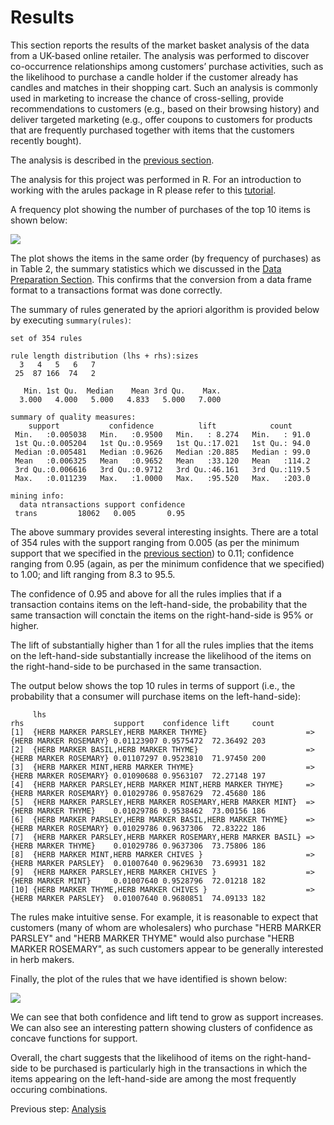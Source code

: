 # Results

This section reports the results of the market basket analysis of the data from a UK-based online retailer.  The analysis was performed to discover co-occurrence relationships among customers’ purchase activities, such as the likelihood to purchase a candle holder if the customer already has candles and matches in their shopping cart. Such an analysis is commonly used in marketing to increase the chance of cross-selling, provide recommendations to customers (e.g., based on their browsing history) and deliver targeted marketing (e.g., offer coupons to customers for products that are frequently purchased together with items that the customers recently bought).

The analysis is described in the [previous section](https://eagronin.github.io/market-basket-anayze/).

The analysis for this project was performed in R.  For an introduction to working with the arules package in R please refer to this [tutorial](http://www.learnbymarketing.com/1043/working-with-arules-transactions-and-read-transactions/).

A frequency plot showing the number of purchases of the top 10 items is shown below:

![](https://github.com/eagronin/market-basket-prepare/blob/master/figure-3.png?raw=true)

The plot shows the items in the same order (by frequency of purchases) as in Table 2, the summary statistics which we discussed in the [Data Preparation Section](https://eagronin.github.io/market-basket-anayze/).  This confirms that the conversion from a data frame format to a transactions format was done correctly.

The summary of rules generated by the apriori algorithm is provided below by executing `summary(rules)`:

```
set of 354 rules

rule length distribution (lhs + rhs):sizes
  3   4   5   6   7 
 25  87 166  74   2 

   Min. 1st Qu.  Median    Mean 3rd Qu.    Max. 
  3.000   4.000   5.000   4.833   5.000   7.000 

summary of quality measures:
    support           confidence          lift            count      
 Min.   :0.005038   Min.   :0.9500   Min.   : 8.274   Min.   : 91.0  
 1st Qu.:0.005204   1st Qu.:0.9569   1st Qu.:17.021   1st Qu.: 94.0  
 Median :0.005481   Median :0.9626   Median :20.885   Median : 99.0  
 Mean   :0.006325   Mean   :0.9652   Mean   :33.120   Mean   :114.2  
 3rd Qu.:0.006616   3rd Qu.:0.9712   3rd Qu.:46.161   3rd Qu.:119.5  
 Max.   :0.011239   Max.   :1.0000   Max.   :95.520   Max.   :203.0  

mining info:
  data ntransactions support confidence
 trans         18062   0.005       0.95
```

The above summary provides several interesting insights.  There are a total of 354 rules with the support ranging from 0.005 (as per the minimum support that we specified in the [previous section](https://eagronin.github.io/market-basket-anayze/)) to 0.11; confidence ranging from 0.95 (again, as per the minimum confidence that we specified) to 1.00; and lift ranging from 8.3 to 95.5.  

The confidence of 0.95 and above for all the rules implies that if a transaction contains items on the left-hand-side, the probability that the same transaction will conctain the items on the right-hand-side is 95% or higher.  

The lift of substantially higher than 1 for all the rules implies that the items on the left-hand-side substantially increase the likelihood of the items on the right-hand-side to be purchased in the same transaction.

The output below shows the top 10 rules in terms of support (i.e., the probability that a consumer will purchase items on the left-hand-side):

```
     lhs                                                             rhs                    support    confidence lift     count
[1]  {HERB MARKER PARSLEY,HERB MARKER THYME}                      => {HERB MARKER ROSEMARY} 0.01123907 0.9575472  72.36492 203  
[2]  {HERB MARKER BASIL,HERB MARKER THYME}                        => {HERB MARKER ROSEMARY} 0.01107297 0.9523810  71.97450 200  
[3]  {HERB MARKER MINT,HERB MARKER THYME}                         => {HERB MARKER ROSEMARY} 0.01090688 0.9563107  72.27148 197  
[4]  {HERB MARKER PARSLEY,HERB MARKER MINT,HERB MARKER THYME}     => {HERB MARKER ROSEMARY} 0.01029786 0.9587629  72.45680 186  
[5]  {HERB MARKER PARSLEY,HERB MARKER ROSEMARY,HERB MARKER MINT}  => {HERB MARKER THYME}    0.01029786 0.9538462  73.00156 186  
[6]  {HERB MARKER PARSLEY,HERB MARKER BASIL,HERB MARKER THYME}    => {HERB MARKER ROSEMARY} 0.01029786 0.9637306  72.83222 186  
[7]  {HERB MARKER PARSLEY,HERB MARKER ROSEMARY,HERB MARKER BASIL} => {HERB MARKER THYME}    0.01029786 0.9637306  73.75806 186  
[8]  {HERB MARKER MINT,HERB MARKER CHIVES }                       => {HERB MARKER PARSLEY}  0.01007640 0.9629630  73.69931 182  
[9]  {HERB MARKER PARSLEY,HERB MARKER CHIVES }                    => {HERB MARKER MINT}     0.01007640 0.9528796  72.01218 182  
[10] {HERB MARKER THYME,HERB MARKER CHIVES }                      => {HERB MARKER PARSLEY}  0.01007640 0.9680851  74.09133 182  
```

The rules make intuitive sense. For example, it is reasonable to expect that customers (many of whom are wholesalers) who purchase "HERB MARKER PARSLEY" and "HERB MARKER THYME" would also purchase "HERB MARKER ROSEMARY", as such customers appear to be generally interested in herb makers.

Finally, the plot of the rules that we have identified is shown below:

![](https://github.com/eagronin/market-basket-prepare/blob/master/figure-4.png?raw=true)

We can see that both confidence and lift tend to grow as support increases.  We can also see an interesting pattern showing clusters of confidence as concave functions for support.  

Overall, the chart suggests that the likelihood of items on the right-hand-side to be purchased is particularly high in the transactions in which the items appearing on the left-hand-side are among the most frequently occuring combinations.

Previous step: [Analysis](https://eagronin.github.io/market-basket-analyze/)
